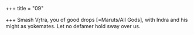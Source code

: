 +++
title = "09"

+++
Smash Vr̥tra, you of good drops [=Maruts/All Gods], with Indra and  his might as yokemates.
Let no defamer hold sway over us.
